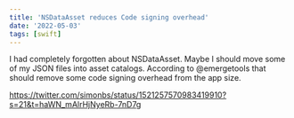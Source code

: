 ```yaml
---
title: 'NSDataAsset reduces Code signing overhead'
date: '2022-05-03'
tags: [swift]
---
```


I had completely forgotten about NSDataAsset. Maybe I should move some of my JSON files into asset catalogs. According to @emergetools that should remove some code signing overhead from the app size.

https://twitter.com/simonbs/status/1521257570983419910?s=21&t=haWN_mAlrHjNyeRb-7nD7g
